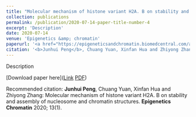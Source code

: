 ```yaml
---
title: "Molecular mechanism of histone variant H2A. B on stability and assembly of nucleosome and chromatin structures"
collection: publications
permalink: /publication/2020-07-14-paper-title-number-4
excerpt: 'Description'
date: 2020-07-14
venue: 'Epigenetics &amp; chromatin'
paperurl: '<a href="https://epigeneticsandchromatin.biomedcentral.com/articles/10.1186/s13072-020-00351-x">Link</a> <a href="https://jhpanda.github.io/files/paper3.pdf">PDF</a>'
citation: '<b>Junhui Peng</b>, Chuang Yuan, Xinfan Hua and Zhiyong Zhang: Molecular mechanism of histone variant H2A. B on stability and assembly of nucleosome and chromatin structures. <b>Epigenetics Chromatin</b> 2020; 13(1).'
---
```

Description

[Download paper here](<a href="https://epigeneticsandchromatin.biomedcentral.com/articles/10.1186/s13072-020-00351-x">Link</a> <a href="https://jhpanda.github.io/files/paper3.pdf">PDF</a>)

Recommended citation: <b>Junhui Peng</b>, Chuang Yuan, Xinfan Hua and Zhiyong Zhang: Molecular mechanism of histone variant H2A. B on stability and assembly of nucleosome and chromatin structures. <b>Epigenetics Chromatin</b> 2020; 13(1).